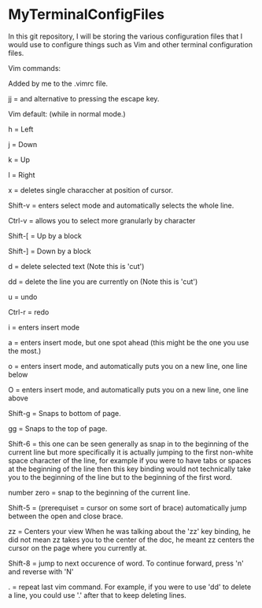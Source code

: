 # MyTerminalConfigFiles
In this git repository, I will be storing the various configuration files that I would use to configure things such as Vim and other terminal configuration files.

Vim commands:

Added by me to the .vimrc file.

jj = and alternative to pressing the escape key.

Vim default: (while in normal mode.)

h = Left

j = Down

k = Up

l = Right

x = deletes single characcher at position of cursor.

Shift-v = enters select mode and automatically selects the whole line.

Ctrl-v = allows you to select more granularly by character

Shift-[ = Up by a block

Shift-] = Down by a block

d = delete selected text (Note this is 'cut')

dd = delete the line you are currently on (Note this is 'cut')  

u = undo

Ctrl-r = redo

i = enters insert mode

a = enters insert mode, but one spot ahead (this might be the one you use the most.) 

o = enters insert mode, and automatically puts you on a new line, one line below

O = enters insert mode, and automatically puts you on a new line, one line above

Shift-g = Snaps to bottom of page.

gg = Snaps to the top of page.

Shift-6 = this one can be seen generally as snap in to the beginning of the current line but more specifically it is actually jumping to the first non-white space character of the line, for example if you were to have tabs or spaces at the beginning of the line then this key binding would not technically take you to the beginning of the line but to the beginning of the first word.

number zero = snap to the beginning of the current line.

Shift-5 = (prerequiset = cursor on some sort of brace) automatically jump between the open and close brace.

zz = Centers your view
When he was talking about the 'zz' key binding, he did not mean zz takes you to the center of the doc, he meant zz centers the cursor on the page where you currently at.

Shift-8 = jump to next occurence of word. To continue forward, press 'n' and reverse with 'N'

. = repeat last vim command. For example, if you were to use 'dd' to delete a line, you could use '.' after that to keep deleting lines.
